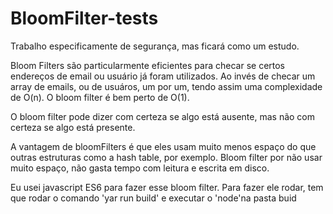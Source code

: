 # BloomFilter-tests

Trabalho especificamente de segurança, mas ficará como um estudo.

Bloom Filters são particularmente eficientes para checar se certos endereços de email
ou usuário já foram utilizados. Ao invés de checar um array de emails, ou de usuáros,
um por um, tendo assim uma complexidade de O(n). O bloom filter é bem perto de O(1).

O bloom filter pode dizer com certeza se algo está ausente, mas não com certeza se algo está presente.

A vantagem de bloomFilters é que eles usam muito menos espaço do que outras estruturas como a hash table,
por exemplo. Bloom filter por não usar muito espaço, não gasta tempo com leitura e escrita em disco.

Eu usei javascript ES6 para fazer esse bloom filter. Para fazer ele rodar, tem que rodar o comando 'yar run build' e executar o 'node'na pasta buid
